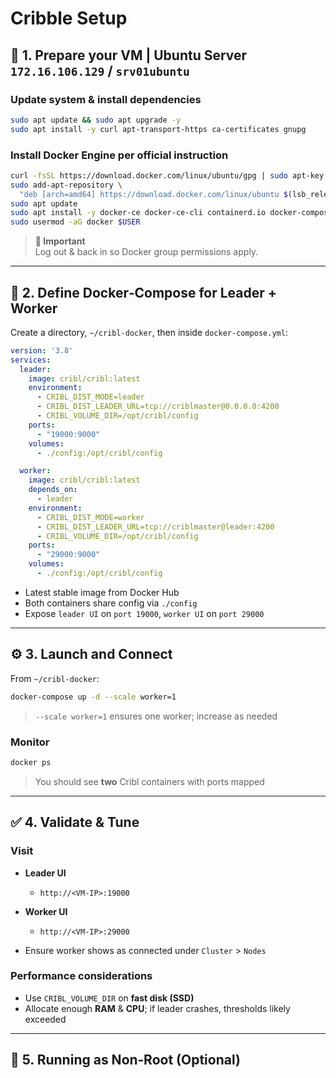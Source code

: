 # Cribble Setup

## 🧱 1. Prepare your VM | Ubuntu Server `172.16.106.129` / `srv01ubuntu`

### Update system & install dependencies

```bash
sudo apt update && sudo apt upgrade -y
sudo apt install -y curl apt-transport-https ca-certificates gnupg
```

### Install Docker Engine per official instruction

```bash
curl -fsSL https://download.docker.com/linux/ubuntu/gpg | sudo apt-key add -
sudo add-apt-repository \
  "deb [arch=amd64] https://download.docker.com/linux/ubuntu $(lsb_release -cs) stable"
sudo apt update
sudo apt install -y docker-ce docker-ce-cli containerd.io docker-compose
sudo usermod -aG docker $USER
```

> **🚨 Important**  
> Log out & back in so Docker group permissions apply.

---

## 🚀 2. Define Docker‑Compose for Leader + Worker

Create a directory, `~/cribl-docker`, then inside `docker-compose.yml`:

```yaml
version: '3.8'
services:
  leader:
    image: cribl/cribl:latest
    environment:
      - CRIBL_DIST_MODE=leader
      - CRIBL_DIST_LEADER_URL=tcp://criblmaster@0.0.0.0:4200
      - CRIBL_VOLUME_DIR=/opt/cribl/config
    ports:
      - "19000:9000"
    volumes:
      - ./config:/opt/cribl/config

  worker:
    image: cribl/cribl:latest
    depends_on:
      - leader
    environment:
      - CRIBL_DIST_MODE=worker
      - CRIBL_DIST_LEADER_URL=tcp://criblmaster@leader:4200
      - CRIBL_VOLUME_DIR=/opt/cribl/config
    ports:
      - "29000:9000"
    volumes:
      - ./config:/opt/cribl/config
```

- Latest stable image from Docker Hub
- Both containers share config via `./config`
- Expose `leader UI` on `port 19000`, `worker UI` on `port 29000`

---

## ⚙️ 3. Launch and Connect

From `~/cribl-docker`:

```bash
docker-compose up -d --scale worker=1
```

> `--scale worker=1` ensures one worker; increase as needed

### Monitor

```bash
docker ps
```

> You should see **two** Cribl containers with ports mapped

---

## ✅ 4. Validate & Tune

### Visit

- **Leader UI**
  - `http://<VM‑IP>:19000`

- **Worker UI**
  - `http://<VM‑IP>:29000`

- Ensure worker shows as connected under `Cluster` > `Nodes`

### Performance considerations

- Use `CRIBL_VOLUME_DIR` on **fast disk (SSD)**
- Allocate enough **RAM** & **CPU**; if leader crashes, thresholds likely exceeded

---

## 🔧 5. Running as Non‑Root (Optional)